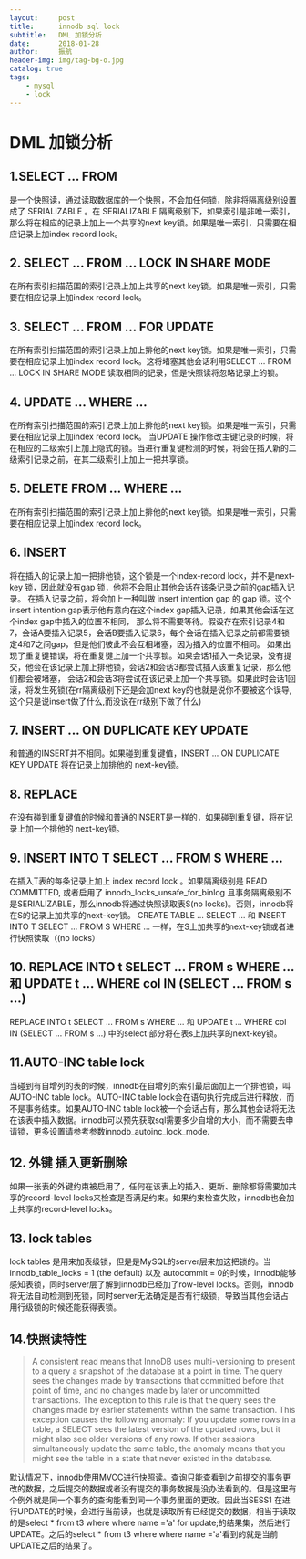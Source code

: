 ```yaml
---
layout:     post
title:      innodb sql lock
subtitle:   DML 加锁分析
date:       2018-01-28
author:     振航
header-img: img/tag-bg-o.jpg
catalog: true
tags:
    - mysql
    - lock
---
```

# DML 加锁分析

## 1.SELECT ... FROM 
是一个快照读，通过读取数据库的一个快照，不会加任何锁，除非将隔离级别设置成了 SERIALIZABLE 。在 SERIALIZABLE 隔离级别下，如果索引是非唯一索引，那么将在相应的记录上加上一个共享的next key锁。如果是唯一索引，只需要在相应记录上加index record lock。
## 2. SELECT ... FROM ... LOCK IN SHARE MODE 
在所有索引扫描范围的索引记录上加上共享的next key锁。如果是唯一索引，只需要在相应记录上加index record lock。
## 3. SELECT ... FROM ... FOR UPDATE 
在所有索引扫描范围的索引记录上加上排他的next key锁。如果是唯一索引，只需要在相应记录上加index record lock。这将堵塞其他会话利用SELECT ... FROM ... LOCK IN SHARE MODE 读取相同的记录，但是快照读将忽略记录上的锁。
## 4. UPDATE ... WHERE ...
在所有索引扫描范围的索引记录上加上排他的next key锁。如果是唯一索引，只需要在相应记录上加index record lock。
当UPDATE 操作修改主键记录的时候，将在相应的二级索引上加上隐式的锁。当进行重复键检测的时候，将会在插入新的二级索引记录之前，在其二级索引上加上一把共享锁。
## 5. DELETE FROM ... WHERE ... 
在所有索引扫描范围的索引记录上加上排他的next key锁。如果是唯一索引，只需要在相应记录上加index record lock。

## 6. INSERT 
将在插入的记录上加一把排他锁，这个锁是一个index-record lock，并不是next-key 锁，因此就没有gap 锁，他将不会阻止其他会话在该条记录之前的gap插入记录。
在插入记录之前，将会加上一种叫做 insert intention gap 的 gap 锁。这个 insert intention gap表示他有意向在这个index gap插入记录，如果其他会话在这个index gap中插入的位置不相同，
那么将不需要等待。假设存在索引记录4和7，会话A要插入记录5，会话B要插入记录6，每个会话在插入记录之前都需要锁定4和7之间gap，但是他们彼此不会互相堵塞，因为插入的位置不相同。
如果出现了重复键错误，将在重复键上加一个共享锁。如果会话1插入一条记录，没有提交，他会在该记录上加上排他锁，会话2和会话3都尝试插入该重复记录，那么他们都会被堵塞，
会话2和会话3将尝试在该记录上加一个共享锁。如果此时会话1回滚，将发生死锁(在rr隔离级别下还是会加next key的也就是说你不要被这个误导,这个只是说insert做了什么,而没说在rr级别下做了什么)
## 7. INSERT ... ON DUPLICATE KEY UPDATE 
 和普通的INSERT并不相同。如果碰到重复键值，INSERT ... ON DUPLICATE KEY UPDATE 将在记录上加排他的 next-key锁。
## 8. REPLACE 
在没有碰到重复键值的时候和普通的INSERT是一样的，如果碰到重复键，将在记录上加一个排他的 next-key锁。
## 9. INSERT INTO T SELECT ... FROM S WHERE ... 
在插入T表的每条记录上加上 index record lock 。如果隔离级别是 READ COMMITTED, 或者启用了 innodb_locks_unsafe_for_binlog 且事务隔离级别不是SERIALIZABLE，那么innodb将通过快照读取表S(no locks)。否则，innodb将在S的记录上加共享的next-key锁。
CREATE TABLE ... SELECT ... 和 INSERT INTO T SELECT ... FROM S WHERE ... 一样，在S上加共享的next-key锁或者进行快照读取（(no locks） 
## 10. REPLACE INTO t SELECT ... FROM s WHERE ... 和 UPDATE t ... WHERE col IN (SELECT ... FROM s ...) 
REPLACE INTO t SELECT ... FROM s WHERE ... 和 UPDATE t ... WHERE col IN (SELECT ... FROM s ...) 中的select 部分将在表s上加共享的next-key锁。
## 11.AUTO-INC table lock
当碰到有自增列的表的时候，innodb在自增列的索引最后面加上一个排他锁，叫AUTO-INC table lock。AUTO-INC table lock会在语句执行完成后进行释放，而不是事务结束。如果AUTO-INC table lock被一个会话占有，那么其他会话将无法在该表中插入数据。innodb可以预先获取sql需要多少自增的大小，而不需要去申请锁，更多设置请参考参数innodb_autoinc_lock_mode.
## 12. 外键 插入更新删除
如果一张表的外键约束被启用了，任何在该表上的插入、更新、删除都将需要加共享的record-level locks来检查是否满足约束。如果约束检查失败，innodb也会加上共享的record-level locks。
## 13. lock tables
lock tables 是用来加表级锁，但是是MySQL的server层来加这把锁的。当innodb_table_locks = 1 (the default) 以及 autocommit = 0的时候，innodb能够感知表锁，同时server层了解到innodb已经加了row-level locks。否则，innodb将无法自动检测到死锁，同时server无法确定是否有行级锁，导致当其他会话占用行级锁的时候还能获得表锁。
## 14.快照读特性
> A consistent read means that InnoDB uses multi-versioning to present to a query a snapshot of the database at a point in time. The query sees the changes made by transactions that committed before that point of time, and no changes made by later or uncommitted transactions. The exception to this rule is that the query sees the changes made by earlier statements within the same transaction. This exception causes the following anomaly: If you update some rows in a table, a SELECT sees the latest version of the updated rows, but it might also see older versions of any rows. If other sessions simultaneously update the same table, the anomaly means that you might see the table in a state that never existed in the database. 

默认情况下，innodb使用MVCC进行快照读。查询只能查看到之前提交的事务更改的数据，之后提交的数据或者没有提交的事务数据是没办法看到的。但是这里有个例外就是同一个事务的查询能看到同一个事务里面的更改。因此当SESS1 在进行UPDATE的时候，会进行当前读，也就是读取所有已经提交的数据，相当于读取的是select * from t3 where where name ='a' for update;的结果集，然后进行UPDATE。之后的select * from t3 where where name ='a'看到的就是当前UPDATE之后的结果了。


